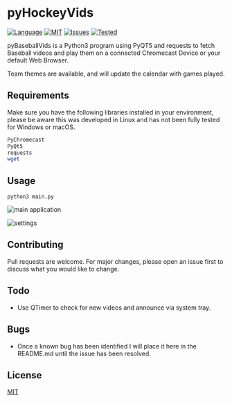 # pyHockeyVids

[![Language](https://img.shields.io/badge/language-Python-green.svg?style=for-the-badge)](http://www.python.org)
[![MIT](https://shields.io/badge/license-MIT-green?style=for-the-badge)](https://choosealicense.com/licenses/mit/)
[![Issues](https://img.shields.io/github/issues/jonosur/pyHockeyVids?style=for-the-badge)](https://github.com/jonosur/pyHockeyVids/issues)
[![Tested](https://img.shields.io/badge/tested%20on-linux-yellow?style=for-the-badge&logo=linux&logoColor=linux)](#)

pyBaseballVids is a Python3 program using PyQT5 and requests to fetch Baseball videos and play them on a connected Chromecast Device or your default Web Browser.

Team themes are available, and will update the calendar with games played.

## Requirements

Make sure you have the following libraries installed in your environment, please be aware this was developed in Linux and has not been fully tested for Windows or macOS.


```bash
PyChromecast
PyQt5
requests
wget
```

## Usage

```
python3 main.py
```

![main application](https://i.imgur.com/ZAHi68O.png)

![settings](https://i.imgur.com/YrLLUop.png)

## Contributing
Pull requests are welcome. For major changes, please open an issue first to discuss what you would like to change.

## Todo
* Use QTimer to check for new videos and announce via system tray.

## Bugs
* Once a known bug has been identified I will place it here in the README.md until the issue has been resolved.

## License
[MIT](https://choosealicense.com/licenses/mit/)
